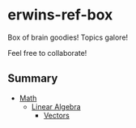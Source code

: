# erwins-ref-box
Box of brain goodies!
Topics galore!

Feel free to collaborate!


## Summary
- [Math](math/math.md)
  - [Linear Algebra](math/linear-algebra/linear-algebra.md)
    - [Vectors](math/linear-algebra/vectors/vectors.md)
